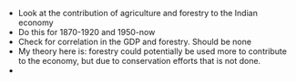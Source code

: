 - Look at the contribution of agriculture and forestry to the Indian economy
- Do this for 1870-1920 and 1950-now
- Check for correlation in the GDP and forestry. Should be none
- My theory here is: forestry could potentially be used more to contribute to the economy, but due to conservation efforts that is not done.
- 
